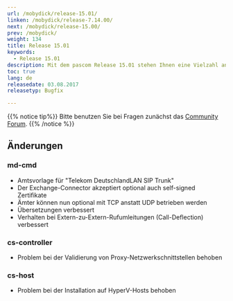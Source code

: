 ```yaml
---
url: /mobydick/release-15.01/
linken: /mobydick/release-7.14.00/
next: /mobydick/release-15.00/
prev: /mobydick/
weight: 134
title: Release 15.01
keywords:
  - Release 15.01
description: Mit dem pascom Release 15.01 stehen Ihnen eine Vielzahl an neuen Funtionen zur Verfügung.
toc: true
lang: de
releasedate: 03.08.2017
releasetyp: Bugfix

---
```


{{% notice tip%}}
Bitte benutzen Sie bei Fragen zunächst das [Community Forum](http://community.pascom.net/forum.php "Zu unserem Forum").
{{% /notice %}}

## Änderungen

### md-cmd
* Amtsvorlage für "Telekom DeutschlandLAN SIP Trunk"
* Der Exchange-Connector akzeptiert optional auch self-signed Zertifikate
* Ämter können nun optional mit TCP anstatt UDP betrieben werden
* Übersetzungen verbessert
* Verhalten bei Extern-zu-Extern-Rufumleitungen (Call-Deflection) verbessert

### cs-controller
* Problem bei der Validierung von Proxy-Netzwerkschnittstellen behoben

### cs-host
* Problem bei der Installation auf HyperV-Hosts behoben

